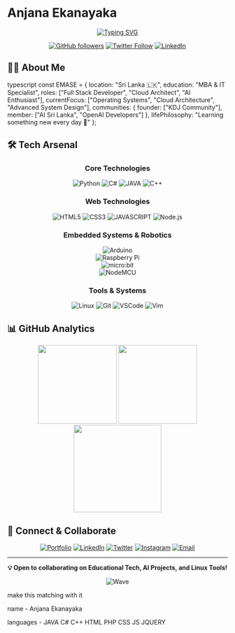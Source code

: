 # Anjana Ekanayaka

<div align="center">
  
[![Typing SVG](https://readme-typing-svg.herokuapp.com?font=Fira+Code&pause=1000&color=00F704&center=true&vCenter=true&width=435&lines=Full-Stack+Developer+;Web+and+Application+Developer;Robotics+Enthusiast;Gaming+Enthusiast)](https://git.io/typing-svg)

  [![GitHub followers](https://img.shields.io/github/followers/EM4SE?label=Follow&style=social)](https://github.com/EM4SE)
  [![Twitter Follow](https://img.shields.io/twitter/follow/EMASE___?style=social)](https://twitter.com/EMASE___)
  [![LinkedIn](https://img.shields.io/badge/-LinkedIn-0077B5?style=flat&logo=linkedin&logoColor=white)](https://www.linkedin.com/in/emase2966/)
  
</div>

## 👨‍💻 About Me

typescript
const EMASE = {
    location: "Sri Lanka 🇱🇰",
    education: "MBA & IT Specialist",
    roles: ["Full Stack Developer", "Cloud Architect", "AI Enthusiast"],
    currentFocus: ["Operating Systems", "Cloud Architecture", "Advanced System Design"],
    communities: {
        founder: ["KDJ Community"],
        member: ["AI Sri Lanka", "OpenAI Developers"]
    },
    lifePhilosophy: "Learning something new every day 🚀"
};


## 🛠️ Tech Arsenal

<div align="center">

### Core Technologies
![Python](https://img.shields.io/badge/Python-3776AB?style=for-the-badge&logo=python&logoColor=white)
![C#](https://img.shields.io/badge/C%23-239120?style=for-the-badge&logo=csharp&logoColor=white)
![JAVA](https://img.shields.io/badge/Java-F7DF1E?style=for-the-badge&logo=java&logoColor=black)
![C++](https://img.shields.io/badge/C++-00599C?style=for-the-badge&logo=cplusplus&logoColor=white)

### Web Technologies
![HTML5](https://img.shields.io/badge/HTML5-E34F26?style=for-the-badge&logo=html5&logoColor=white)
![CSS3](https://img.shields.io/badge/CSS3-1572B6?style=for-the-badge&logo=css3&logoColor=white)
![JAVASCRIPT](https://img.shields.io/badge/JavaScript-F7DF1E?style=for-the-badge&logo=javascript&logoColor=black)
![Node.js](https://img.shields.io/badge/Node.js-339933?style=for-the-badge&logo=nodedotjs&logoColor=white)

### Embedded Systems & Robotics
![Arduino](https://img.shields.io/badge/Arduino-00979D?style=for-the-badge&logo=arduino&logoColor=white)  
![Raspberry Pi](https://img.shields.io/badge/Raspberry_Pi-A22846?style=for-the-badge&logo=raspberrypi&logoColor=white)  
![micro:bit](https://img.shields.io/badge/micro%20bit-000000?style=for-the-badge&logo=microbit&logoColor=white)  
![NodeMCU](https://img.shields.io/badge/NodeMCU-000000?style=for-the-badge&logo=nodemcu&logoColor=white)  

### Tools & Systems
![Linux](https://img.shields.io/badge/Linux-FCC624?style=for-the-badge&logo=linux&logoColor=black)
![Git](https://img.shields.io/badge/Git-F05032?style=for-the-badge&logo=git&logoColor=white)
![VSCode](https://img.shields.io/badge/VSCode-007ACC?style=for-the-badge&logo=visualstudiocode&logoColor=white)
![Vim](https://img.shields.io/badge/Vim-019733?style=for-the-badge&logo=vim&logoColor=white)

</div>

## 📊 GitHub Analytics

<div align="center">
  <img src="https://github-readme-stats.vercel.app/api?username=EM4SE&show_icons=true&theme=tokyonight&hide_border=true&bg_color=1A1B27&title_color=3ABFEF&icon_color=3ABFEF" height="180" />
  <img src="https://github-readme-stats.vercel.app/api/top-langs/?username=EM4SE&layout=compact&theme=tokyonight&hide_border=true&bg_color=1A1B27&title_color=3ABFEF&icon_color=3ABFEF" height="180" />
</div>

<div align="center">
  <img src="https://github-readme-streak-stats.herokuapp.com/?user=kdjayakody&theme=tokyonight&hide_border=true&background=1A1B27&stroke=3ABFEF&ring=3ABFEF&fire=FF9900" height="200" />
</div>

## 🤝 Connect & Collaborate

<div align="center">

[![Portfolio](https://img.shields.io/badge/Portfolio-12100E?style=for-the-badge&logo=google-chrome&logoColor=white)](https://kdj.lk)
[![LinkedIn](https://img.shields.io/badge/LinkedIn-0077B5?style=for-the-badge&logo=linkedin&logoColor=white)](https://www.linkedin.com/in/kdjayakody/)
[![Twitter](https://img.shields.io/badge/Twitter-1DA1F2?style=for-the-badge&logo=twitter&logoColor=white)](https://twitter.com/kdjayakody)
[![Instagram](https://img.shields.io/badge/Instagram-E4405F?style=for-the-badge&logo=instagram&logoColor=white)](https://www.instagram.com/kdjayakody/)
[![Email](https://img.shields.io/badge/Email-D14836?style=for-the-badge&logo=gmail&logoColor=white)](mailto:kdj@kdj.lk)

</div>

---

<div align="center">
  
  **💡 Open to collaborating on Educational Tech, AI Projects, and Linux Tools!**
  
  ![Wave](https://raw.githubusercontent.com/mayhemantt/mayhemantt/Update/svg/Bottom.svg)
</div>



make this matching with it 


name - Anjana Ekanayaka

languages - JAVA C# C++ HTML PHP CSS JS JQUERY
